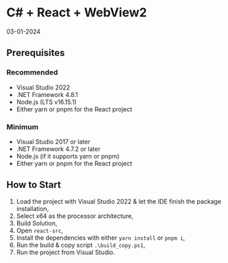 # C# + React + WebView2

03-01-2024


## Prerequisites

### Recommended

+ Visual Studio 2022
+ .NET Framework 4.8.1
+ Node.js (LTS v16.15.1)
+ Either yarn or pnpm for the React project

### Minimum

+ Visual Studio 2017 or later
+ .NET Framework 4.7.2 or later
+ Node.js (if it supports yarn or pnpm)
+ Either yarn or pnpm for the React project


## How to Start

1. Load the project with Visual Studio 2022 & let the IDE finish the package installation,
2. Select x64 as the processor architecture,
3. Build Solution,
4. Open `react-src`,
5. Install the dependencies with either `yarn install` or `pnpm i`,
6. Run the build & copy script `.\build_copy.ps1`,
7. Run the project from Visual Studio.

